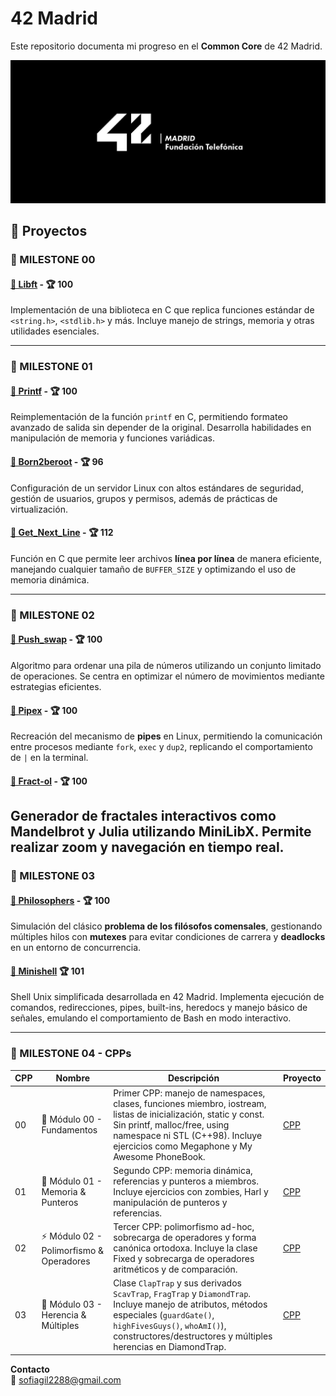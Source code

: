 # 42 Madrid

Este repositorio documenta mi progreso en el **Common Core** de 42 Madrid.  

![Logo 42 Madrid](logo.jpg)

## 🚀 Proyectos

### 🎯 MILESTONE 00  
#### [📌 Libft](https://github.com/claauugil/Libft) - 🏆 100  
Implementación de una biblioteca en C que replica funciones estándar de `<string.h>`, `<stdlib.h>` y más. Incluye manejo de strings, memoria y otras utilidades esenciales.  

---

### 🎯 MILESTONE 01  
#### [📌 Printf](https://github.com/claauugil/Printf) - 🏆 100  
Reimplementación de la función `printf` en C, permitiendo formateo avanzado de salida sin depender de la original. Desarrolla habilidades en manipulación de memoria y funciones variádicas.  

#### [📌 Born2beroot]() - 🏆 96  
Configuración de un servidor Linux con altos estándares de seguridad, gestión de usuarios, grupos y permisos, además de prácticas de virtualización.  

#### [📌 Get_Next_Line](https://github.com/claauugil/Get_next_line) - 🏆 112  
Función en C que permite leer archivos **línea por línea** de manera eficiente, manejando cualquier tamaño de `BUFFER_SIZE` y optimizando el uso de memoria dinámica.  

---

### 🎯 MILESTONE 02  
#### [📌 Push_swap](https://github.com/claauugil/push_swap) - 🏆 100  
Algoritmo para ordenar una pila de números utilizando un conjunto limitado de operaciones. Se centra en optimizar el número de movimientos mediante estrategias eficientes.  

#### [📌 Pipex](https://github.com/claauugil/Pipex) - 🏆 100  
Recreación del mecanismo de **pipes** en Linux, permitiendo la comunicación entre procesos mediante `fork`, `exec` y `dup2`, replicando el comportamiento de `|` en la terminal.  

#### [📌 Fract-ol](https://github.com/claauugil/Fractol) - 🏆 100  
Generador de fractales interactivos como Mandelbrot y Julia utilizando **MiniLibX**. Permite realizar **zoom** y navegación en tiempo real.  
---

### 🎯 MILESTONE 03  
#### [📌 Philosophers](https://github.com/claauugil/philo) - 🏆 100  
Simulación del clásico **problema de los filósofos comensales**, gestionando múltiples hilos con **mutexes** para evitar condiciones de carrera y **deadlocks** en un entorno de concurrencia.  

#### [📌 Minishell](https://github.com/Minishell-cgil-gmaccha/Minishell-gmaccha-cgil)  🏆 101 
Shell Unix simplificada desarrollada en 42 Madrid. Implementa ejecución de comandos, redirecciones, pipes, built-ins, heredocs y manejo básico de señales, emulando el comportamiento de Bash en modo interactivo.

---

### 🎯 MILESTONE 04 - CPPs

| CPP | Nombre | Descripción | Proyecto |
|-----|--------|-----------------|--------|
| 00 | 🧩 Módulo 00 - Fundamentos | Primer CPP: manejo de namespaces, clases, funciones miembro, iostream, listas de inicialización, static y const. Sin printf, malloc/free, using namespace ni STL (C++98). Incluye ejercicios como Megaphone y My Awesome PhoneBook. | [CPP](https://github.com/claauugil/CPP_Modules) |
| 01 | 🧟 Módulo 01 - Memoria & Punteros | Segundo CPP: memoria dinámica, referencias y punteros a miembros. Incluye ejercicios con zombies, Harl y manipulación de punteros y referencias. | [CPP](https://github.com/claauugil/CPP_Modules) |
| 02 | ⚡ Módulo 02 - Polimorfismo & Operadores | Tercer CPP: polimorfismo ad-hoc, sobrecarga de operadores y forma canónica ortodoxa. Incluye la clase Fixed y sobrecarga de operadores aritméticos y de comparación. | [CPP](https://github.com/claauugil/CPP_Modules) |
| 03 | 💎 Módulo 03 - Herencia & Múltiples | Clase `ClapTrap` y sus derivados `ScavTrap`, `FragTrap` y `DiamondTrap`. Incluye manejo de atributos, métodos especiales (`guardGate()`, `highFivesGuys()`, `whoAmI()`), constructores/destructores y múltiples herencias en DiamondTrap. | [CPP](https://github.com/claauugil/CPP_Modules) |


**Contacto**   
📧 [sofiagil2288@gmail.com](mailto:sofiagil2288@gmail.com) 
